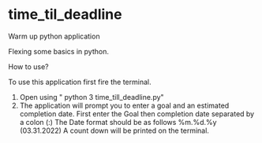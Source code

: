 # time_til_deadline
Warm up python application 

Flexing some basics in python. 

How to use? 

To use this application first fire the terminal. 
1) Open using " python 3 time_till_deadline.py" 
2) The application will prompt you to enter a goal and an estimated completion date. 
   First enter the Goal then completion date separated by a colon (:) 
   The Date format should be as follows %m.%d.%y (03.31.2022) 
   A count down will be printed on the terminal.
  

